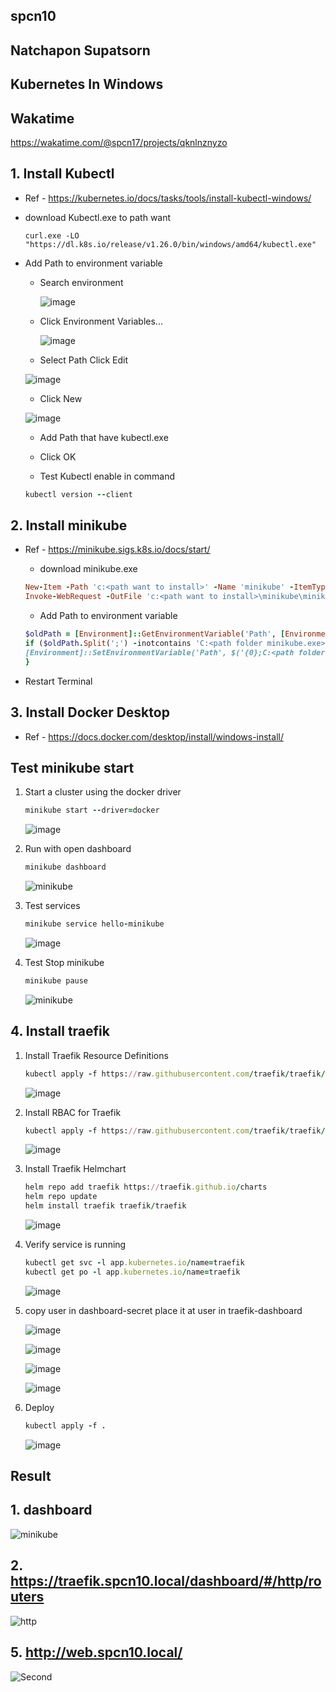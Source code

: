 ## spcn10
## Natchapon Supatsorn 
## Kubernetes In Windows

## Wakatime
https://wakatime.com/@spcn17/projects/qknlnznyzo

## 1. Install Kubectl
   - Ref 
    - https://kubernetes.io/docs/tasks/tools/install-kubectl-windows/

   - download Kubectl.exe to path want

      ```
      curl.exe -LO "https://dl.k8s.io/release/v1.26.0/bin/windows/amd64/kubectl.exe"
      ``` 
   - Add Path to environment variable
      - Search environment
  
        ![image](https://user-images.githubusercontent.com/119097663/224904080-a7de4fcd-c43d-4760-b483-0734aaeca796.png)


      - Click Environment Variables...

        ![image](https://user-images.githubusercontent.com/119097663/224904504-ac4bb0b8-4a35-4ddd-87c0-d0f665c86d04.png)

       - Select Path Click Edit

        ![image](https://user-images.githubusercontent.com/117428887/226186513-dc6e3b21-491e-42c0-8167-c094c8063f5b.png)

       - Click New
        
        ![image](https://user-images.githubusercontent.com/117428887/226186676-19c0a2c1-d21b-43ac-83b8-3d97b0cf9b34.png)

      - Add Path that have kubectl.exe
      - Click OK
  
      - Test Kubectl enable in command
      ```ruby
      kubectl version --client
      ```

## 2. Install minikube
   - Ref
    - https://minikube.sigs.k8s.io/docs/start/

      - download minikube.exe

      ```ruby
      New-Item -Path 'c:<path want to install>' -Name 'minikube' -ItemType Directory -Force #create folder minikube
      Invoke-WebRequest -OutFile 'c:<path want to install>\minikube\minikube.exe' -Uri 'https://github.com/kubernetes/minikube/releases/latest/download/minikube-windows-amd64.exe' -UseBasicParsing #download install to path
      ```

      - Add Path to environment variable
      ```ruby
      $oldPath = [Environment]::GetEnvironmentVariable('Path', [EnvironmentVariableTarget]::Machine)
      if ($oldPath.Split(';') -inotcontains 'C:<path folder minikube.exe>'){ `
      [Environment]::SetEnvironmentVariable('Path', $('{0};C:<path folder minikube.exe>' -f $oldPath), [EnvironmentVariableTarget]::Machine) `
      }
      ```
   - Restart Terminal

## 3. Install Docker Desktop
   - Ref
    - https://docs.docker.com/desktop/install/windows-install/

## Test minikube start
1. Start a cluster using the docker driver
   ```ruby
   minikube start --driver=docker
   ```
   ![image](https://user-images.githubusercontent.com/117428887/226186725-ad795e36-54b5-442d-bbfd-08ec2437bfb7.png)

2. Run with open dashboard
   ```ruby
   minikube dashboard
   ```
   ![minikube](https://user-images.githubusercontent.com/117428887/226186765-0f02770b-b293-4a2b-88f7-ad4ca8d842e3.png)

3. Test services
   ```ruby
   minikube service hello-minikube
   ```
   ![image](https://user-images.githubusercontent.com/119097663/224907641-f32599e8-afd0-4a9e-8bf5-f8a59c476752.png)

4. Test Stop minikube
   ```ruby
   minikube pause
   ```
   ![minikube](https://user-images.githubusercontent.com/117428887/226186765-0f02770b-b293-4a2b-88f7-ad4ca8d842e3.png)

## 4. Install traefik
1. Install Traefik Resource Definitions
   ```ruby
   kubectl apply -f https://raw.githubusercontent.com/traefik/traefik/v2.9/docs/content/reference/dynamic-configuration/kubernetes-crd-definition-v1.yml
   ```
    ![image](https://user-images.githubusercontent.com/117428887/226186940-130aa934-f25e-4e7f-98aa-fb28a57d3518.png)

2. Install RBAC for Traefik
   ```ruby
   kubectl apply -f https://raw.githubusercontent.com/traefik/traefik/v2.9/docs/content/reference/dynamic-configuration/kubernetes-crd-rbac.yml
   ```
    ![image](https://user-images.githubusercontent.com/117428887/226187375-35e350b3-5e86-4258-8019-eab5f4457c5c.png) 

3. Install Traefik Helmchart
   ```ruby
   helm repo add traefik https://traefik.github.io/charts 
   helm repo update 
   helm install traefik traefik/traefik 
   ```
    ![image](https://user-images.githubusercontent.com/117428887/226187599-56c3f09f-3d89-4594-802b-90c3c36488e4.png)

4. Verify service is running
   ```ruby
   kubectl get svc -l app.kubernetes.io/name=traefik
   kubectl get po -l app.kubernetes.io/name=traefik
   ```
    ![image](https://user-images.githubusercontent.com/117428887/226187639-404cd269-6581-4991-a2b9-d02505eb3bac.png)

5. copy user in dashboard-secret place it at user in traefik-dashboard

   ![image](https://user-images.githubusercontent.com/119097836/226182889-ccb98c0b-15ff-4bb5-8c6c-d78d948b580e.png)

   ![image](https://user-images.githubusercontent.com/119097836/226182737-5386691f-26c0-4c30-852c-0fd31860dfb8.png)

   ![image](https://user-images.githubusercontent.com/119097836/226182939-127db28b-5e6a-48f5-a9ea-496880f5fa44.png)

   ![image](https://user-images.githubusercontent.com/119097663/226111244-a7ec1e11-8f01-4070-88ba-0c7a88f83cc1.png)

6. Deploy
   ```ruby
   kubectl apply -f . 
   ```
   ![image](https://user-images.githubusercontent.com/117428887/226187639-404cd269-6581-4991-a2b9-d02505eb3bac.png)

## Result

## 1. dashboard

![minikube](https://user-images.githubusercontent.com/117428887/226186765-0f02770b-b293-4a2b-88f7-ad4ca8d842e3.png)

## 2. https://traefik.spcn10.local/dashboard/#/http/routers

![http](https://user-images.githubusercontent.com/117428887/226187993-5344d135-b75f-4333-8f44-16ce88e3aca5.png)

## 5. http://web.spcn10.local/

![Second](https://user-images.githubusercontent.com/117428887/226188018-4386374e-b0d9-4825-b258-32e6be44b8d1.png)
